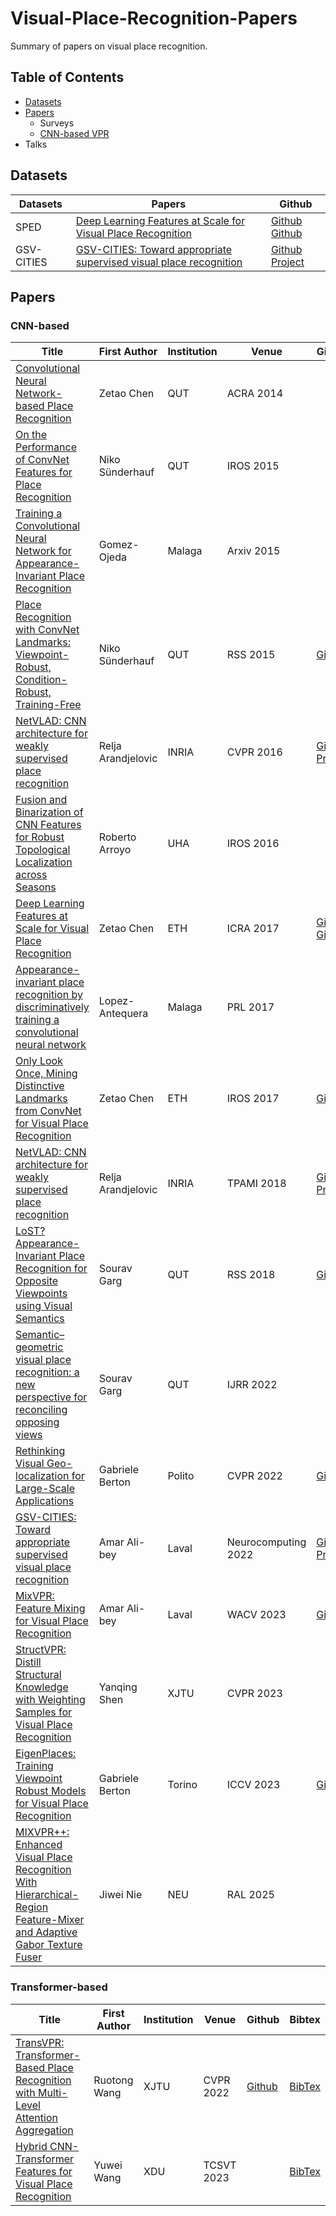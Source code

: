 # Visual-Place-Recognition-Papers
Summary of papers on visual place recognition.

## Table of Contents
- [Datasets](#Datasets)
- [Papers](#Papers)
  - Surveys
  - [CNN-based VPR](#CNN-based)
- Talks

## Datasets
| Datasets | Papers | Github |
|---|---|---|
| SPED | [Deep Learning Features at Scale for Visual Place Recognition](https://ieeexplore.ieee.org/abstract/document/7989366) | [Github](https://github.com/scutzetao/DLfeature_PlaceRecog_icra2017) [Github](https://github.com/fshamshirdar/place-recognition) |
| GSV-CITIES | [GSV-CITIES: Toward appropriate supervised visual place recognition](https://www.sciencedirect.com/science/article/abs/pii/S0925231222012188) | [Github](https://github.com/amaralibey/gsv-cities) [Project](https://www.kaggle.com/datasets/amaralibey/gsv-cities) |


## Papers
### CNN-based

| Title | First Author | Institution | Venue | Github | Bibtex |
|---|---|---|---|---|---|
| [Convolutional Neural Network-based Place Recognition](https://eprints.qut.edu.au/79662/) | Zetao Chen | QUT | ACRA 2014 |  | [BibTex](citations/Chen_2014_Convolutional.txt) |
| [On the Performance of ConvNet Features for Place Recognition](https://ieeexplore.ieee.org/document/7353986) | Niko Sünderhauf | QUT | IROS 2015 |  | [BibTex](citations/Sunderhauf_2015_On.txt) |
| [Training a Convolutional Neural Network for Appearance-Invariant Place Recognition](https://arxiv.org/abs/1505.07428) | Gomez-Ojeda | Malaga | Arxiv 2015 |  | [BibTex](citations/Gomez-Ojeda_2015_Training.txt) |
| [Place Recognition with ConvNet Landmarks: Viewpoint-Robust, Condition-Robust, Training-Free](https://eprints.qut.edu.au/84931/) | Niko Sünderhauf | QUT | RSS 2015 | [Github](https://github.com/sepidehhosseinzadeh/Visual-Place-Recognition) | [BibTex](citations/Sunderhauf_2015_Place.txt) |
| [NetVLAD: CNN architecture for weakly supervised place recognition](https://ieeexplore.ieee.org/document/7780941) | Relja Arandjelovic | INRIA | CVPR 2016 | [Github](https://github.com/Relja/netvlad) [Project](https://www.di.ens.fr/willow/research/netvlad/) | [BibTex](citations/Arandjelovic_2016_NetVLAD.txt) |
| [Fusion and Binarization of CNN Features for  Robust Topological Localization across Seasons](https://ieeexplore.ieee.org/document/7759685) | Roberto Arroyo | UHA | IROS 2016 |  | [BibTex](citations/Arroyo_2016_Fusion.txt) |
| [Deep Learning Features at Scale for Visual Place Recognition](https://ieeexplore.ieee.org/abstract/document/7989366) | Zetao Chen | ETH | ICRA 2017 | [Github](https://github.com/scutzetao/DLfeature_PlaceRecog_icra2017) [Github](https://github.com/fshamshirdar/place-recognition) | [BibTex](citations/Chen_2017_Deep.txt) |
| [Appearance-invariant place recognition by discriminatively training a convolutional neural network](https://www.sciencedirect.com/science/article/abs/pii/S0167865517301381) | Lopez-Antequera | Malaga | PRL 2017 |  | [BibTex](citations/Lopez-Antequera_2017_Appearance.txt) |
| [Only Look Once, Mining Distinctive Landmarks from ConvNet for Visual Place Recognition](https://ieeexplore.ieee.org/document/8202131) | Zetao Chen | ETH | IROS 2017 | [Github](https://github.com/scutzetao/IROS2017_OnlyLookOnce) | [BibTex](citations/Chen_2017_Only.txt) |
| [NetVLAD: CNN architecture for weakly supervised place recognition](https://ieeexplore.ieee.org/document/7937898) | Relja Arandjelovic | INRIA | TPAMI 2018 | [Github](https://github.com/Relja/netvlad) [Project](https://www.di.ens.fr/willow/research/netvlad/) | [BibTex](citations/Arandjelovic_2018_NetVLAD.txt) |
| [LoST? Appearance-Invariant Place Recognition for Opposite Viewpoints using Visual Semantics](https://www.roboticsproceedings.org/rss14/p22.html) | Sourav Garg | QUT | RSS 2018 | [Github](https://github.com/oravus/lostX) | [BibTex](citations/Garg_2018_LoST.txt) |
| [Semantic–geometric visual place recognition: a new perspective for reconciling opposing views](https://journals.sagepub.com/doi/abs/10.1177/0278364919839761) | Sourav Garg | QUT | IJRR 2022 |  | [BibTex](citations/Garg_2022_Semantic.txt) |
| [Rethinking Visual Geo-localization for Large-Scale Applications](https://ieeexplore.ieee.org/document/9880209) | Gabriele Berton | Polito | CVPR 2022 | [Github](https://github.com/gmberton/CosPlace) | [BibTex](citations/Berton_2022_Rethinking.txt) |
| [GSV-CITIES: Toward appropriate supervised visual place recognition](https://www.sciencedirect.com/science/article/abs/pii/S0925231222012188) | Amar Ali-bey | Laval | Neurocomputing 2022 | [Github](https://github.com/amaralibey/gsv-cities) [Project](https://www.kaggle.com/datasets/amaralibey/gsv-cities) | [BibTex](citations/Ali-bey_2022_GSV-CITIES.txt) |
| [MixVPR: Feature Mixing for Visual Place Recognition](https://ieeexplore.ieee.org/document/10030191) | Amar Ali-bey | Laval | WACV 2023 | [Github](https://github.com/amaralibey/MixVPR) | [BibTex](citations/Ali-bey_2023_MixVPR.txt) |
| [StructVPR: Distill Structural Knowledge with Weighting Samples for Visual Place Recognition](https://ieeexplore.ieee.org/document/10203530) | Yanqing Shen | XJTU | CVPR 2023 |  | [BibTex](citations/Shen_2023_StructVPR.txt) |
| [EigenPlaces: Training Viewpoint Robust Models for Visual Place Recognition](https://ieeexplore.ieee.org/document/10377066) | Gabriele Berton | Torino | ICCV 2023 | [Github](https://github.com/amaralibey/gsv-cities) | [BibTex](citations/Berton_2023_EigenPlaces.txt) |
| [MIXVPR++: Enhanced Visual Place Recognition With Hierarchical-Region Feature-Mixer and Adaptive Gabor Texture Fuser](https://ieeexplore.ieee.org/document/10777538) | Jiwei Nie | NEU | RAL 2025 |  | [BibTex](citations/Nie_2025_MIXVPR++.txt) |


### Transformer-based

| Title | First Author | Institution | Venue | Github | Bibtex |
|---|---|---|---|---|---|
| [TransVPR: Transformer-Based Place Recognition with  Multi-Level Attention Aggregation](https://ieeexplore.ieee.org/document/9879296) | Ruotong Wang | XJTU | CVPR 2022 | [Github](https://github.com/RuotongWANG/TransVPR-model-implementation) | [BibTex](citations/Wang_2022_TransVPR.txt) |
| [Hybrid CNN-Transformer Features for Visual Place Recognition](https://ieeexplore.ieee.org/document/9912433) | Yuwei Wang | XDU | TCSVT 2023 |  | [BibTex](citations/Wang_2023_Hybrid.txt) |
